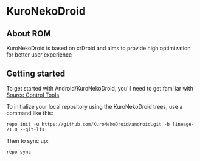 KuroNekoDroid
===========

About ROM
---------------

KuroNekoDroid is based on crDroid and aims to provide high optimization for better user experience

Getting started
---------------

To get started with Android/KuroNekoDroid, you'll need to get familiar with [Source Control Tools](https://source.android.com/setup/develop).

To initialize your local repository using the KuroNekoDroid trees, use a command like this:
```
repo init -u https://github.com/KuroNekoDroid/android.git -b lineage-21.0 --git-lfs
```
Then to sync up:
```
repo sync
```
